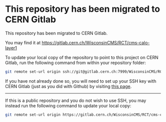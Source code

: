 
# This repository has been migrated to CERN Gitlab

This repository has been migrated to CERN Gitlab.

You may find it at https://gitlab.cern.ch/WisconsinCMS/RCT/cms-calo-layer1

To update your local copy of the repository to point to this project on CERN Gitlab, run the following command from within your repository folder:

```sh
git remote set-url origin ssh://git@gitlab.cern.ch:7999/WisconsinCMS/RCT/cms-calo-layer1.git
```

If you have not already done so, you will need to set up your SSH key with CERN Gitlab (just as you did with Github) by visiting [this page](https://gitlab.cern.ch/-/profile/keys).

---

If this is a public repository and you do not wish to use SSH, you may instead run the following command to update your local copy:

```sh
git remote set-url origin https://gitlab.cern.ch/WisconsinCMS/RCT/cms-calo-layer1.git
```
